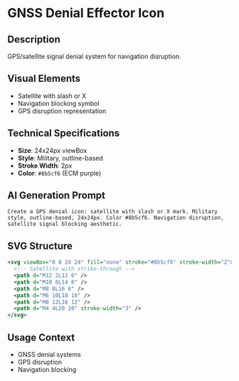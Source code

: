 # GNSS Denial Effector Icon

## Description

GPS/satellite signal denial system for navigation disruption.

## Visual Elements

- Satellite with slash or X
- Navigation blocking symbol
- GPS disruption representation

## Technical Specifications

- **Size**: 24x24px viewBox
- **Style**: Military, outline-based
- **Stroke Width**: 2px
- **Color**: `#8b5cf6` (ECM purple)

## AI Generation Prompt

```
Create a GPS denial icon: satellite with slash or X mark. Military style, outline-based, 24x24px. Color #8b5cf6. Navigation disruption, satellite signal blocking aesthetic.
```

## SVG Structure

```svg
<svg viewBox="0 0 24 24" fill="none" stroke="#8b5cf6" stroke-width="2">
  <!-- Satellite with strike-through -->
  <path d="M12 2L12 6" />
  <path d="M10 6L14 6" />
  <path d="M8 8L16 8" />
  <path d="M6 10L18 10" />
  <path d="M8 12L16 12" />
  <path d="M4 4L20 20" stroke-width="3" />
</svg>
```

## Usage Context

- GNSS denial systems
- GPS disruption
- Navigation blocking
